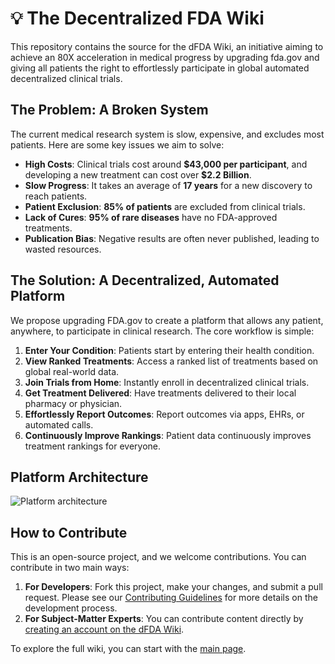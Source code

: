 # 💡 The Decentralized FDA Wiki

This repository contains the source for the dFDA Wiki, an initiative aiming to achieve an 80X acceleration in medical progress by upgrading fda.gov and giving all patients the right to effortlessly participate in global automated decentralized clinical trials.

## The Problem: A Broken System

The current medical research system is slow, expensive, and excludes most patients. Here are some key issues we aim to solve:

-   **High Costs**: Clinical trials cost around **\$43,000 per participant**, and developing a new treatment can cost over **\$2.2 Billion**.
-   **Slow Progress**: It takes an average of **17 years** for a new discovery to reach patients.
-   **Patient Exclusion**: **85% of patients** are excluded from clinical trials.
-   **Lack of Cures**: **95% of rare diseases** have no FDA-approved treatments.
-   **Publication Bias**: Negative results are often never published, leading to wasted resources.

## The Solution: A Decentralized, Automated Platform

We propose upgrading FDA.gov to create a platform that allows any patient, anywhere, to participate in clinical research. The core workflow is simple:

1.  **Enter Your Condition**: Patients start by entering their health condition.
2.  **View Ranked Treatments**: Access a ranked list of treatments based on global real-world data.
3.  **Join Trials from Home**: Instantly enroll in decentralized clinical trials.
4.  **Get Treatment Delivered**: Have treatments delivered to their local pharmacy or physician.
5.  **Effortlessly Report Outcomes**: Report outcomes via apps, EHRs, or automated calls.
6.  **Continuously Improve Rankings**: Patient data continuously improves treatment rankings for everyone.

## Platform Architecture

![Platform architecture](https://s3.us-east-1.amazonaws.com/static.crowdsourcingcures.org/img%2Fdfda-framework-diagram.png)

## How to Contribute

This is an open-source project, and we welcome contributions. You can contribute in two main ways:

1.  **For Developers**: Fork this project, make your changes, and submit a pull request. Please see our [Contributing Guidelines](community/CONTRIBUTING.md) for more details on the development process.
2.  **For Subject-Matter Experts**: You can contribute content directly by [creating an account on the dFDA Wiki](https://wiki.dfda.earth/).

To explore the full wiki, you can start with the [main page](home.md). 